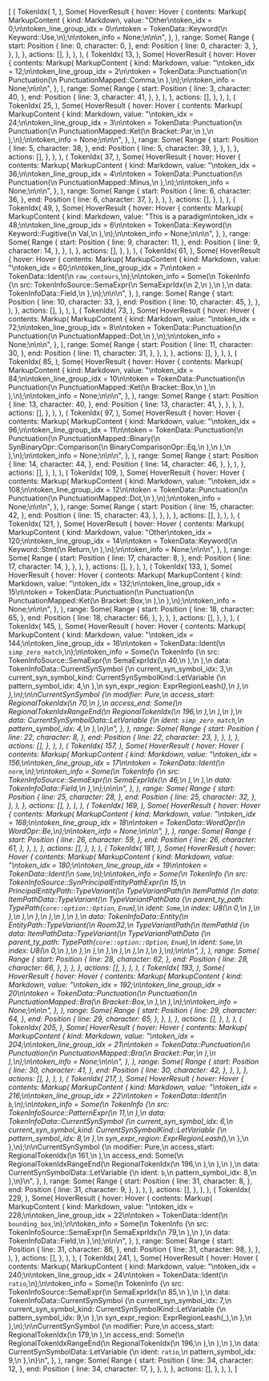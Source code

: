 [
    (
        TokenIdx(
            1,
        ),
        Some(
            HoverResult {
                hover: Hover {
                    contents: Markup(
                        MarkupContent {
                            kind: Markdown,
                            value: "Other\ntoken_idx = 0;\n\ntoken_line_group_idx = 0\n\ntoken = TokenData::Keyword(\n    Keyword::Use,\n);\n\ntoken_info = None;\n\n\n",
                        },
                    ),
                    range: Some(
                        Range {
                            start: Position {
                                line: 0,
                                character: 0,
                            },
                            end: Position {
                                line: 0,
                                character: 3,
                            },
                        },
                    ),
                },
                actions: [],
            },
        ),
    ),
    (
        TokenIdx(
            13,
        ),
        Some(
            HoverResult {
                hover: Hover {
                    contents: Markup(
                        MarkupContent {
                            kind: Markdown,
                            value: "\ntoken_idx = 12;\n\ntoken_line_group_idx = 2\n\ntoken = TokenData::Punctuation(\n    Punctuation(\n        PunctuationMapped::Comma,\n    ),\n);\n\ntoken_info = None;\n\n\n",
                        },
                    ),
                    range: Some(
                        Range {
                            start: Position {
                                line: 3,
                                character: 40,
                            },
                            end: Position {
                                line: 3,
                                character: 41,
                            },
                        },
                    ),
                },
                actions: [],
            },
        ),
    ),
    (
        TokenIdx(
            25,
        ),
        Some(
            HoverResult {
                hover: Hover {
                    contents: Markup(
                        MarkupContent {
                            kind: Markdown,
                            value: "\ntoken_idx = 24;\n\ntoken_line_group_idx = 3\n\ntoken = TokenData::Punctuation(\n    Punctuation(\n        PunctuationMapped::Ket(\n            Bracket::Par,\n        ),\n    ),\n);\n\ntoken_info = None;\n\n\n",
                        },
                    ),
                    range: Some(
                        Range {
                            start: Position {
                                line: 5,
                                character: 38,
                            },
                            end: Position {
                                line: 5,
                                character: 39,
                            },
                        },
                    ),
                },
                actions: [],
            },
        ),
    ),
    (
        TokenIdx(
            37,
        ),
        Some(
            HoverResult {
                hover: Hover {
                    contents: Markup(
                        MarkupContent {
                            kind: Markdown,
                            value: "\ntoken_idx = 36;\n\ntoken_line_group_idx = 4\n\ntoken = TokenData::Punctuation(\n    Punctuation(\n        PunctuationMapped::Minus,\n    ),\n);\n\ntoken_info = None;\n\n\n",
                        },
                    ),
                    range: Some(
                        Range {
                            start: Position {
                                line: 6,
                                character: 36,
                            },
                            end: Position {
                                line: 6,
                                character: 37,
                            },
                        },
                    ),
                },
                actions: [],
            },
        ),
    ),
    (
        TokenIdx(
            49,
        ),
        Some(
            HoverResult {
                hover: Hover {
                    contents: Markup(
                        MarkupContent {
                            kind: Markdown,
                            value: "This is a paradigm\ntoken_idx = 48;\n\ntoken_line_group_idx = 6\n\ntoken = TokenData::Keyword(\n    Keyword::Fugitive(\n        Val,\n    ),\n);\n\ntoken_info = None;\n\n\n",
                        },
                    ),
                    range: Some(
                        Range {
                            start: Position {
                                line: 9,
                                character: 11,
                            },
                            end: Position {
                                line: 9,
                                character: 14,
                            },
                        },
                    ),
                },
                actions: [],
            },
        ),
    ),
    (
        TokenIdx(
            61,
        ),
        Some(
            HoverResult {
                hover: Hover {
                    contents: Markup(
                        MarkupContent {
                            kind: Markdown,
                            value: "\ntoken_idx = 60;\n\ntoken_line_group_idx = 7\n\ntoken = TokenData::Ident(\n    `raw_contours`,\n);\n\ntoken_info = Some(\n    TokenInfo {\n        src: TokenInfoSource::SemaExpr(\n            SemaExprIdx(\n                2,\n            ),\n        ),\n        data: TokenInfoData::Field,\n    },\n);\n\n\n",
                        },
                    ),
                    range: Some(
                        Range {
                            start: Position {
                                line: 10,
                                character: 33,
                            },
                            end: Position {
                                line: 10,
                                character: 45,
                            },
                        },
                    ),
                },
                actions: [],
            },
        ),
    ),
    (
        TokenIdx(
            73,
        ),
        Some(
            HoverResult {
                hover: Hover {
                    contents: Markup(
                        MarkupContent {
                            kind: Markdown,
                            value: "\ntoken_idx = 72;\n\ntoken_line_group_idx = 8\n\ntoken = TokenData::Punctuation(\n    Punctuation(\n        PunctuationMapped::Dot,\n    ),\n);\n\ntoken_info = None;\n\n\n",
                        },
                    ),
                    range: Some(
                        Range {
                            start: Position {
                                line: 11,
                                character: 30,
                            },
                            end: Position {
                                line: 11,
                                character: 31,
                            },
                        },
                    ),
                },
                actions: [],
            },
        ),
    ),
    (
        TokenIdx(
            85,
        ),
        Some(
            HoverResult {
                hover: Hover {
                    contents: Markup(
                        MarkupContent {
                            kind: Markdown,
                            value: "\ntoken_idx = 84;\n\ntoken_line_group_idx = 10\n\ntoken = TokenData::Punctuation(\n    Punctuation(\n        PunctuationMapped::Ket(\n            Bracket::Box,\n        ),\n    ),\n);\n\ntoken_info = None;\n\n\n",
                        },
                    ),
                    range: Some(
                        Range {
                            start: Position {
                                line: 13,
                                character: 40,
                            },
                            end: Position {
                                line: 13,
                                character: 41,
                            },
                        },
                    ),
                },
                actions: [],
            },
        ),
    ),
    (
        TokenIdx(
            97,
        ),
        Some(
            HoverResult {
                hover: Hover {
                    contents: Markup(
                        MarkupContent {
                            kind: Markdown,
                            value: "\ntoken_idx = 96;\n\ntoken_line_group_idx = 11\n\ntoken = TokenData::Punctuation(\n    Punctuation(\n        PunctuationMapped::Binary(\n            SynBinaryOpr::Comparison(\n                BinaryComparisonOpr::Eq,\n            ),\n        ),\n    ),\n);\n\ntoken_info = None;\n\n\n",
                        },
                    ),
                    range: Some(
                        Range {
                            start: Position {
                                line: 14,
                                character: 44,
                            },
                            end: Position {
                                line: 14,
                                character: 46,
                            },
                        },
                    ),
                },
                actions: [],
            },
        ),
    ),
    (
        TokenIdx(
            109,
        ),
        Some(
            HoverResult {
                hover: Hover {
                    contents: Markup(
                        MarkupContent {
                            kind: Markdown,
                            value: "\ntoken_idx = 108;\n\ntoken_line_group_idx = 12\n\ntoken = TokenData::Punctuation(\n    Punctuation(\n        PunctuationMapped::Dot,\n    ),\n);\n\ntoken_info = None;\n\n\n",
                        },
                    ),
                    range: Some(
                        Range {
                            start: Position {
                                line: 15,
                                character: 42,
                            },
                            end: Position {
                                line: 15,
                                character: 43,
                            },
                        },
                    ),
                },
                actions: [],
            },
        ),
    ),
    (
        TokenIdx(
            121,
        ),
        Some(
            HoverResult {
                hover: Hover {
                    contents: Markup(
                        MarkupContent {
                            kind: Markdown,
                            value: "Other\ntoken_idx = 120;\n\ntoken_line_group_idx = 14\n\ntoken = TokenData::Keyword(\n    Keyword::Stmt(\n        Return,\n    ),\n);\n\ntoken_info = None;\n\n\n",
                        },
                    ),
                    range: Some(
                        Range {
                            start: Position {
                                line: 17,
                                character: 8,
                            },
                            end: Position {
                                line: 17,
                                character: 14,
                            },
                        },
                    ),
                },
                actions: [],
            },
        ),
    ),
    (
        TokenIdx(
            133,
        ),
        Some(
            HoverResult {
                hover: Hover {
                    contents: Markup(
                        MarkupContent {
                            kind: Markdown,
                            value: "\ntoken_idx = 132;\n\ntoken_line_group_idx = 15\n\ntoken = TokenData::Punctuation(\n    Punctuation(\n        PunctuationMapped::Ket(\n            Bracket::Box,\n        ),\n    ),\n);\n\ntoken_info = None;\n\n\n",
                        },
                    ),
                    range: Some(
                        Range {
                            start: Position {
                                line: 18,
                                character: 65,
                            },
                            end: Position {
                                line: 18,
                                character: 66,
                            },
                        },
                    ),
                },
                actions: [],
            },
        ),
    ),
    (
        TokenIdx(
            145,
        ),
        Some(
            HoverResult {
                hover: Hover {
                    contents: Markup(
                        MarkupContent {
                            kind: Markdown,
                            value: "\ntoken_idx = 144;\n\ntoken_line_group_idx = 16\n\ntoken = TokenData::Ident(\n    `simp_zero_match`,\n);\n\ntoken_info = Some(\n    TokenInfo {\n        src: TokenInfoSource::SemaExpr(\n            SemaExprIdx(\n                40,\n            ),\n        ),\n        data: TokenInfoData::CurrentSynSymbol {\n            current_syn_symbol_idx: 3,\n            current_syn_symbol_kind: CurrentSynSymbolKind::LetVariable {\n                pattern_symbol_idx: 4,\n            },\n            syn_expr_region: ExprRegionLeash(_),\n        },\n    },\n);\n\nCurrentSynSymbol {\n    modifier: Pure,\n    access_start: RegionalTokenIdx(\n        70,\n    ),\n    access_end: Some(\n        RegionalTokenIdxRangeEnd(\n            RegionalTokenIdx(\n                196,\n            ),\n        ),\n    ),\n    data: CurrentSynSymbolData::LetVariable {\n        ident: `simp_zero_match`,\n        pattern_symbol_idx: 4,\n    },\n}\n",
                        },
                    ),
                    range: Some(
                        Range {
                            start: Position {
                                line: 22,
                                character: 8,
                            },
                            end: Position {
                                line: 22,
                                character: 23,
                            },
                        },
                    ),
                },
                actions: [],
            },
        ),
    ),
    (
        TokenIdx(
            157,
        ),
        Some(
            HoverResult {
                hover: Hover {
                    contents: Markup(
                        MarkupContent {
                            kind: Markdown,
                            value: "\ntoken_idx = 156;\n\ntoken_line_group_idx = 17\n\ntoken = TokenData::Ident(\n    `norm`,\n);\n\ntoken_info = Some(\n    TokenInfo {\n        src: TokenInfoSource::SemaExpr(\n            SemaExprIdx(\n                46,\n            ),\n        ),\n        data: TokenInfoData::Field,\n    },\n);\n\n\n",
                        },
                    ),
                    range: Some(
                        Range {
                            start: Position {
                                line: 25,
                                character: 28,
                            },
                            end: Position {
                                line: 25,
                                character: 32,
                            },
                        },
                    ),
                },
                actions: [],
            },
        ),
    ),
    (
        TokenIdx(
            169,
        ),
        Some(
            HoverResult {
                hover: Hover {
                    contents: Markup(
                        MarkupContent {
                            kind: Markdown,
                            value: "\ntoken_idx = 168;\n\ntoken_line_group_idx = 18\n\ntoken = TokenData::WordOpr(\n    WordOpr::Be,\n);\n\ntoken_info = None;\n\n\n",
                        },
                    ),
                    range: Some(
                        Range {
                            start: Position {
                                line: 26,
                                character: 59,
                            },
                            end: Position {
                                line: 26,
                                character: 61,
                            },
                        },
                    ),
                },
                actions: [],
            },
        ),
    ),
    (
        TokenIdx(
            181,
        ),
        Some(
            HoverResult {
                hover: Hover {
                    contents: Markup(
                        MarkupContent {
                            kind: Markdown,
                            value: "\ntoken_idx = 180;\n\ntoken_line_group_idx = 19\n\ntoken = TokenData::Ident(\n    `Some`,\n);\n\ntoken_info = Some(\n    TokenInfo {\n        src: TokenInfoSource::SynPrincipalEntityPathExpr(\n            15,\n            PrincipalEntityPath::TypeVariant(\n                TypeVariantPath(\n                    ItemPathId {\n                        data: ItemPathData::TypeVariant(\n                            TypeVariantPathData {\n                                parent_ty_path: TypePath(`core::option::Option`, `Enum`),\n                                ident: `Some`,\n                                index: U8(\n                                    0,\n                                ),\n                            },\n                        ),\n                    },\n                ),\n            ),\n        ),\n        data: TokenInfoData::Entity(\n            EntityPath::TypeVariant(\n                Room32,\n                TypeVariantPath(\n                    ItemPathId {\n                        data: ItemPathData::TypeVariant(\n                            TypeVariantPathData {\n                                parent_ty_path: TypePath(`core::option::Option`, `Enum`),\n                                ident: `Some`,\n                                index: U8(\n                                    0,\n                                ),\n                            },\n                        ),\n                    },\n                ),\n            ),\n        ),\n    },\n);\n\n\n",
                        },
                    ),
                    range: Some(
                        Range {
                            start: Position {
                                line: 28,
                                character: 62,
                            },
                            end: Position {
                                line: 28,
                                character: 66,
                            },
                        },
                    ),
                },
                actions: [],
            },
        ),
    ),
    (
        TokenIdx(
            193,
        ),
        Some(
            HoverResult {
                hover: Hover {
                    contents: Markup(
                        MarkupContent {
                            kind: Markdown,
                            value: "\ntoken_idx = 192;\n\ntoken_line_group_idx = 20\n\ntoken = TokenData::Punctuation(\n    Punctuation(\n        PunctuationMapped::Bra(\n            Bracket::Box,\n        ),\n    ),\n);\n\ntoken_info = None;\n\n\n",
                        },
                    ),
                    range: Some(
                        Range {
                            start: Position {
                                line: 29,
                                character: 64,
                            },
                            end: Position {
                                line: 29,
                                character: 65,
                            },
                        },
                    ),
                },
                actions: [],
            },
        ),
    ),
    (
        TokenIdx(
            205,
        ),
        Some(
            HoverResult {
                hover: Hover {
                    contents: Markup(
                        MarkupContent {
                            kind: Markdown,
                            value: "\ntoken_idx = 204;\n\ntoken_line_group_idx = 21\n\ntoken = TokenData::Punctuation(\n    Punctuation(\n        PunctuationMapped::Bra(\n            Bracket::Par,\n        ),\n    ),\n);\n\ntoken_info = None;\n\n\n",
                        },
                    ),
                    range: Some(
                        Range {
                            start: Position {
                                line: 30,
                                character: 41,
                            },
                            end: Position {
                                line: 30,
                                character: 42,
                            },
                        },
                    ),
                },
                actions: [],
            },
        ),
    ),
    (
        TokenIdx(
            217,
        ),
        Some(
            HoverResult {
                hover: Hover {
                    contents: Markup(
                        MarkupContent {
                            kind: Markdown,
                            value: "\ntoken_idx = 216;\n\ntoken_line_group_idx = 22\n\ntoken = TokenData::Ident(\n    `b`,\n);\n\ntoken_info = Some(\n    TokenInfo {\n        src: TokenInfoSource::PatternExpr(\n            11,\n        ),\n        data: TokenInfoData::CurrentSynSymbol {\n            current_syn_symbol_idx: 6,\n            current_syn_symbol_kind: CurrentSynSymbolKind::LetVariable {\n                pattern_symbol_idx: 8,\n            },\n            syn_expr_region: ExprRegionLeash(_),\n        },\n    },\n);\n\nCurrentSynSymbol {\n    modifier: Pure,\n    access_start: RegionalTokenIdx(\n        161,\n    ),\n    access_end: Some(\n        RegionalTokenIdxRangeEnd(\n            RegionalTokenIdx(\n                196,\n            ),\n        ),\n    ),\n    data: CurrentSynSymbolData::LetVariable {\n        ident: `b`,\n        pattern_symbol_idx: 8,\n    },\n}\n",
                        },
                    ),
                    range: Some(
                        Range {
                            start: Position {
                                line: 31,
                                character: 8,
                            },
                            end: Position {
                                line: 31,
                                character: 9,
                            },
                        },
                    ),
                },
                actions: [],
            },
        ),
    ),
    (
        TokenIdx(
            229,
        ),
        Some(
            HoverResult {
                hover: Hover {
                    contents: Markup(
                        MarkupContent {
                            kind: Markdown,
                            value: "\ntoken_idx = 228;\n\ntoken_line_group_idx = 22\n\ntoken = TokenData::Ident(\n    `bounding_box`,\n);\n\ntoken_info = Some(\n    TokenInfo {\n        src: TokenInfoSource::SemaExpr(\n            SemaExprIdx(\n                79,\n            ),\n        ),\n        data: TokenInfoData::Field,\n    },\n);\n\n\n",
                        },
                    ),
                    range: Some(
                        Range {
                            start: Position {
                                line: 31,
                                character: 86,
                            },
                            end: Position {
                                line: 31,
                                character: 98,
                            },
                        },
                    ),
                },
                actions: [],
            },
        ),
    ),
    (
        TokenIdx(
            241,
        ),
        Some(
            HoverResult {
                hover: Hover {
                    contents: Markup(
                        MarkupContent {
                            kind: Markdown,
                            value: "\ntoken_idx = 240;\n\ntoken_line_group_idx = 24\n\ntoken = TokenData::Ident(\n    `ratio`,\n);\n\ntoken_info = Some(\n    TokenInfo {\n        src: TokenInfoSource::SemaExpr(\n            SemaExprIdx(\n                85,\n            ),\n        ),\n        data: TokenInfoData::CurrentSynSymbol {\n            current_syn_symbol_idx: 7,\n            current_syn_symbol_kind: CurrentSynSymbolKind::LetVariable {\n                pattern_symbol_idx: 9,\n            },\n            syn_expr_region: ExprRegionLeash(_),\n        },\n    },\n);\n\nCurrentSynSymbol {\n    modifier: Pure,\n    access_start: RegionalTokenIdx(\n        179,\n    ),\n    access_end: Some(\n        RegionalTokenIdxRangeEnd(\n            RegionalTokenIdx(\n                196,\n            ),\n        ),\n    ),\n    data: CurrentSynSymbolData::LetVariable {\n        ident: `ratio`,\n        pattern_symbol_idx: 9,\n    },\n}\n",
                        },
                    ),
                    range: Some(
                        Range {
                            start: Position {
                                line: 34,
                                character: 12,
                            },
                            end: Position {
                                line: 34,
                                character: 17,
                            },
                        },
                    ),
                },
                actions: [],
            },
        ),
    ),
]